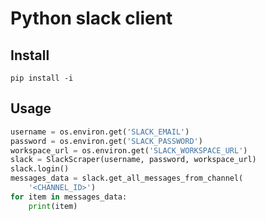 # Python slack client

## Install
```
pip install -i
```
## Usage
```python
username = os.environ.get('SLACK_EMAIL')
password = os.environ.get('SLACK_PASSWORD')
workspace_url = os.environ.get('SLACK_WORKSPACE_URL')
slack = SlackScraper(username, password, workspace_url)
slack.login()
messages_data = slack.get_all_messages_from_channel(
    '<CHANNEL_ID>')
for item in messages_data:
    print(item)
```